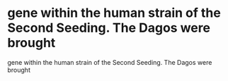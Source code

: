 # gene within the human strain of the Second Seeding. The Dagos were brought

gene within the human strain of the Second Seeding. The Dagos were brought